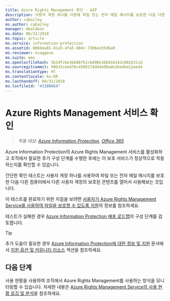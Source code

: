 ```yaml
---
title: Azure Rights Management 확인 - AIP
description: 사용자 계정 하나를 사용해 파일 또는 전자 메일 메시지를 보호한 다음 다른 사용자 계정에서 보호된 콘텐츠 열기 및 사용을 시도하는 방식으로 서비스가 정상적으로 작동하는지를 확인하는 지침을 제공합니다.
author: cabailey
ms.author: cabailey
manager: mbaldwin
ms.date: 08/31/2018
ms.topic: article
ms.service: information-protection
ms.assetid: 08664a01-81a5-4fa5-884c-7306ee55dba0
ms.reviewer: esaggese
ms.suite: ems
ms.openlocfilehash: 5b19fcbe3bb86fb1cbd90e10b016343c0826311d
ms.sourcegitcommit: 99b33cee47bc4588174d44e90ade16edba12ee44
ms.translationtype: HT
ms.contentlocale: ko-KR
ms.lasthandoff: 08/31/2018
ms.locfileid: "43380664"
---
```

# <a name="verifying-the-azure-rights-management-service"></a>Azure Rights Management 서비스 확인

>*적용 대상: [Azure Information Protection](https://azure.microsoft.com/pricing/details/information-protection), [Office 365](http://download.microsoft.com/download/E/C/F/ECF42E71-4EC0-48FF-AA00-577AC14D5B5C/Azure_Information_Protection_licensing_datasheet_EN-US.pdf)*

Azure Information Protection의 Azure Rights Management 서비스를 활성화하고 조직에서 필요한 추가 구성 단계를 수행한 후에는 이 보호 서비스가 정상적으로 작동하는지를 확인할 수 있습니다. 

간단한 확인 테스트는 사용자 계정 하나를 사용하여 파일 또는 전자 메일 메시지를 보호한 다음 다른 컴퓨터에서 다른 사용자 계정의 보호된 콘텐츠를 열어서 사용해보는 것입니다.

이 테스트를 완료하기 위한 지침을 보려면 [사용자가 Azure Rights Management Service를 사용하여 파일을 보호할 수 있도록 지원](help-users.md)의 정보를 참조하세요.

테스트가 실패한 경우 [Azure Information Protection 배포 로드맵](deployment-roadmap.md)의 구성 단계를 검토합니다.

> [!TIP]
> 추가 도움이 필요한 경우 [Azure Information Protection에 대한 정보 및 지원](information-support.md) 문서에서 [지원 옵션 및 커뮤니티 리소스](information-support.md#support-options-and-community-resources) 섹션을 참조하세요.

## <a name="next-steps"></a>다음 단계

사용 현황을 사용하여 조직에서 Azure Rights Management를 사용하는 방식을 모니터링할 수 있습니다. 자세한 내용은 [Azure Rights Management Service의 사용 현황 로깅 및 분석](log-analyze-usage.md)을 참조하세요.



